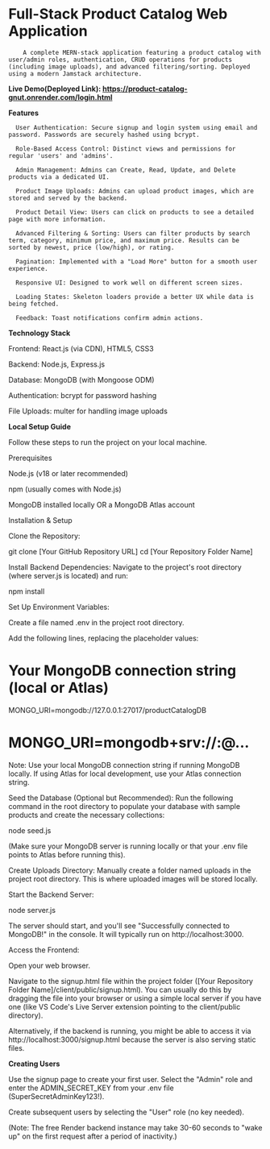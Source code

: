 # Full-Stack Product Catalog Web Application
        A complete MERN-stack application featuring a product catalog with user/admin roles, authentication, CRUD operations for products (including image uploads), and advanced filtering/sorting. Deployed using a modern Jamstack architecture.

**Live Demo(Deployed Link): https://product-catalog-gnut.onrender.com/login.html**

**Features**

      User Authentication: Secure signup and login system using email and password. Passwords are securely hashed using bcrypt.
      
      Role-Based Access Control: Distinct views and permissions for regular 'users' and 'admins'.
      
      Admin Management: Admins can Create, Read, Update, and Delete products via a dedicated UI.
      
      Product Image Uploads: Admins can upload product images, which are stored and served by the backend.
      
      Product Detail View: Users can click on products to see a detailed page with more information.
      
      Advanced Filtering & Sorting: Users can filter products by search term, category, minimum price, and maximum price. Results can be sorted by newest, price (low/high), or rating.
      
      Pagination: Implemented with a "Load More" button for a smooth user experience.
      
      Responsive UI: Designed to work well on different screen sizes.
      
      Loading States: Skeleton loaders provide a better UX while data is being fetched.
      
      Feedback: Toast notifications confirm admin actions.

**Technology Stack**

Frontend: React.js (via CDN), HTML5, CSS3

Backend: Node.js, Express.js

Database: MongoDB (with Mongoose ODM)

Authentication: bcrypt for password hashing

File Uploads: multer for handling image uploads

**Local Setup Guide**

Follow these steps to run the project on your local machine.

Prerequisites

Node.js (v18 or later recommended)

npm (usually comes with Node.js)

MongoDB installed locally OR a MongoDB Atlas account

Installation & Setup

Clone the Repository:

git clone [Your GitHub Repository URL]
cd [Your Repository Folder Name] 


Install Backend Dependencies:
Navigate to the project's root directory (where server.js is located) and run:

npm install


Set Up Environment Variables:

Create a file named .env in the project root directory.

Add the following lines, replacing the placeholder values:

# Your MongoDB connection string (local or Atlas)
MONGO_URI=mongodb://127.0.0.1:27017/productCatalogDB 
# MONGO_URI=mongodb+srv://<user>:<password>@<your-atlas-cluster>...

Note: Use your local MongoDB connection string if running MongoDB locally. If using Atlas for local development, use your Atlas connection string.

Seed the Database (Optional but Recommended):
Run the following command in the root directory to populate your database with sample products and create the necessary collections:

node seed.js


(Make sure your MongoDB server is running locally or that your .env file points to Atlas before running this).

Create Uploads Directory:
Manually create a folder named uploads in the project root directory. This is where uploaded images will be stored locally.

Start the Backend Server:

node server.js


The server should start, and you'll see "Successfully connected to MongoDB!" in the console. It will typically run on http://localhost:3000.

Access the Frontend:

Open your web browser.

Navigate to the signup.html file within the project folder ([Your Repository Folder Name]/client/public/signup.html). You can usually do this by dragging the file into your browser or using a simple local server if you have one (like VS Code's Live Server extension pointing to the client/public directory).

Alternatively, if the backend is running, you might be able to access it via http://localhost:3000/signup.html because the server is also serving static files.

**Creating Users**

Use the signup page to create your first user. Select the "Admin" role and enter the ADMIN_SECRET_KEY from your .env file (SuperSecretAdminKey123!).

Create subsequent users by selecting the "User" role (no key needed).

(Note: The free Render backend instance may take 30-60 seconds to "wake up" on the first request after a period of inactivity.)
